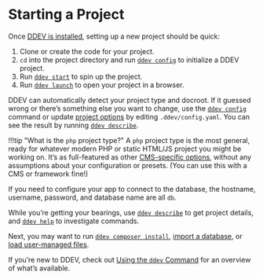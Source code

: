 # Starting a Project

Once [DDEV is installed](./install/ddev-installation.md), setting up a new project should be quick:

1. Clone or create the code for your project.
2. `cd` into the project directory and run [`ddev config`](./usage/commands.md#config) to initialize a DDEV project.
3. Run [`ddev start`](./usage/commands.md#start) to spin up the project.
4. Run [`ddev launch`](./usage/commands.md#launch) to open your project in a browser.

DDEV can automatically detect your project type and docroot. If it guessed wrong or there’s something else you want to change, use the [`ddev config`](./usage/commands.md#config) command or update [project options](./configuration/config.md) by editing `.ddev/config.yaml`. You can see the result by running [`ddev describe`](./usage/commands.md#describe).

!!!tip "What is the `php` project type?"
    A `php` project type is the most general, ready for whatever modern PHP or static HTML/JS project you might be working on. It’s as full-featured as other [CMS-specific options](./quickstart.md), without any assumptions about your configuration or presets. (You can use this with a CMS or framework fine!)

If you need to configure your app to connect to the database, the hostname, username, password, and database name are all `db`.

While you’re getting your bearings, use [`ddev describe`](./usage/commands.md#describe) to get project details, and [`ddev help`](./usage/commands.md#help) to investigate commands.

Next, you may want to run [`ddev composer install`](./usage/commands.md#composer), [import a database](./usage/commands.md#import-db), or [load user-managed files](./usage/commands.md#import-files).

If you’re new to DDEV, check out [Using the `ddev` Command](./usage/cli.md) for an overview of what’s available.
